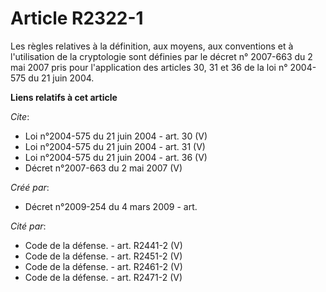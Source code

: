 # Article R2322-1

Les règles relatives à la définition, aux moyens, aux conventions et à l'utilisation de la cryptologie sont définies par le
décret n° 2007-663 du 2 mai 2007 pris pour l'application des articles 30, 31 et 36 de la loi n° 2004-575 du 21 juin 2004.

**Liens relatifs à cet article**

_Cite_:

  - Loi n°2004-575 du 21 juin 2004 - art. 30 (V)
  - Loi n°2004-575 du 21 juin 2004 - art. 31 (V)
  - Loi n°2004-575 du 21 juin 2004 - art. 36 (V)
  - Décret n°2007-663 du 2 mai 2007 (V)

_Créé par_:

  - Décret n°2009-254 du 4 mars 2009 - art.

_Cité par_:

  - Code de la défense. - art. R2441-2 (V)
  - Code de la défense. - art. R2451-2 (V)
  - Code de la défense. - art. R2461-2 (V)
  - Code de la défense. - art. R2471-2 (V)

